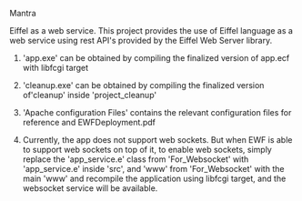 Mantra

Eiffel as a web service. This project provides the use of Eiffel language as a web service using rest API's provided by the Eiffel Web Server library.

1. 'app.exe' can be obtained by compiling the finalized version of app.ecf with libfcgi target

2. 'cleanup.exe' can be obtained by compiling the finalized version of'cleanup' inside 'project_cleanup'

3. 'Apache configuration Files' contains the relevant configuration files for reference and EWFDeployment.pdf

4. Currently, the app does not support web sockets. But when EWF is able to support web sockets on top of it, to enable web sockets, simply replace the 'app_service.e' class from 'For_Websocket' with 'app_service.e' inside 'src', and 'www' from 'For_Websocket' with the main 'www' and recompile the application using libfcgi target, and the websocket service will be available.
